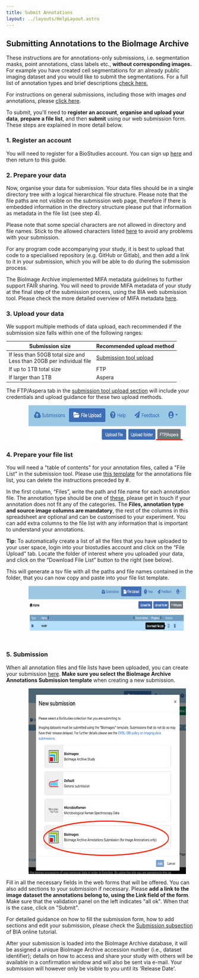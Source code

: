 ```yaml
---
title: Submit Annotations
layout: ../layouts/HelpLayout.astro
---
```

<style>
    figure {
        display: flex;
        flex-direction: row-reverse;
        justify-content: center;
        align-items: center;
    }

    figcaption {
        padding: 0 2rem 0 .5rem;
        text-align: center;
    }
</style>


Submitting Annotations to the BioImage Archive
---------------------------------------

These instructions are for annotations-only submissions, i.e. segmentation masks, point annotations, class labels etc., **without corresponding images.** For example you have created cell segmentations for an already public imaging dataset and you would like to submit the segmentations. For a full list of annotation types and brief descriptions [check here.](/aiglossary)

For instructions on general submissions, including those with images *and* annotations, please [click here](/submit).

To submit, you'll need to **register an account**, **organise and upload your data**, **prepare a file list**, and then **submit** using our web submission form. These steps are explained in more detail below.

### 1. Register an account

You will need to register for a BioStudies account. You can sign up [here](https://www.ebi.ac.uk/biostudies/submissions/#/signup) and then return to this guide.

### 2. Prepare your data

Now, organise your data for submission. Your data files should be in a single directory tree with a logical hierarchical file structure. Please note that the file paths are not visible on the submission web page, therefore if there is embedded information in the directory structure please put that information as metadata in the file list (see step 4).

Please note that some special characters are not allowed in directory and file names. Stick to the allowed characters listed [here](/helpfilelist/#namerules) to avoid any problems with your submission. 

For any program code accompanying your study, it is best to upload that code to a specialised repository (e.g. GitHub or Gitlab), and then add a link to it in your submission, which you will be able to do during the submission process. 

The BioImage Archive implemented MIFA metadata guidelines to further support FAIR sharing. You will need to provide MIFA metadata of your study at the final step of the submission process, using the BIA web submission tool. Please check the more detailed overview of MIFA metadata [here](/mifamodelreference).

### 3. Upload your data

We support multiple methods of data upload, each recommended if the submission size falls within one of the following ranges:

| Submission size | Recommended upload method |
| --------------- | ------------------------- |
| If less than 50GB total size and <br/> Less than 20GB per individual file   | [Submission tool upload](https://www.ebi.ac.uk/biostudies/submissions/files)    |
| If up to 1TB total size        | FTP                       |
| If larger than 1TB     | Aspera                    |


The FTP/Aspera tab in the [submission tool upload section](https://www.ebi.ac.uk/biostudies/submissions/files) will include your credentials and upload guidance for these two upload methods.

<figure>
<img src="/src/assets/ftp-aspera.png" alt="" class="float-right float-top" style="height: 100px">
<figcaption class="figure-caption"></figcaption>
</figure>

### 4. Prepare your file list

You will need a "table of contents" for your annotation files, called a "File List" in the submission tool. Please use [this template](https://docs.google.com/spreadsheets/d/1yeIp2xZsYSii6WEYpCZvGyCjuYChB0Pd/edit?usp=sharing&ouid=114171845103914552186&rtpof=true&sd=true) for the annotations file list, you can delete the instructions preceded by #. 

In the first column, “Files”, write the path and file name for each annotation file. The annotation type should be one of [these](/aiglossary), please get in touch if your annotation does not fit any of the categories. The **Files, annotation type and source image columns are mandatory**, the rest of the columns in this spreadsheet are optional and can be customised to your experiment. You can add extra columns to the file list with any information that is important to understand your annotations.

**Tip:** To automatically create a list of all the files that you have uploaded to your user space, login into your biostudies account and click on the “File Upload” tab. Locate the folder of interest where you uploaded your data, and click on the “Download File List” button to the right (see below). 

This will generate a tsv file with all the paths and file names contained in the folder, that you can now copy and paste into your file list template.

<figure>
<img src="/src/assets/filelist_button.png" alt="" class="float-center float-top" style="height: 120px">
<figcaption class="figure-caption"></figcaption>
</figure>

<br>

### 5. Submission
When all annotation files and file lists have been uploaded, you can create your submission [here](https://www.ebi.ac.uk/biostudies/submissions/submissions/new;template=bioimages.mifa). **Make sure you select the BioImage Archive Annotations Submission template** when creating a new submission.

<figure>
<img src="/src/assets/BIA_annotation_template_view.png" alt="" class="float-center float-top" style="height: 500px">
<figcaption class="figure-caption"></figcaption>
</figure>

Fill in all the necessary fields in the web forms that will be offered. You can also add sections to your submission if necessary. Please **add a link to the image dataset the annotations belong to, using the Link field of the form**. Make sure that the validation panel on the left indicates "all ok". When that is the case, click on "Submit". 

For detailed guidance on how to fill the submission form, how to add sections and edit your submission, please check the [Submission subsection](https://www.ebi.ac.uk/training/online/courses/bioimage-archive-quick-tour/submitting-data-to-resource-name/submission/) of BIA online tutorial.

After your submission is loaded into the BioImage Archive database, it will be assigned a unique BioImage Archive accession number (i.e., dataset identifier); details on how to access and share your study with others will be available in a confirmation window and will also be sent via e-mail. Your submission will however only be visible to you until its 'Release Date'.

